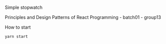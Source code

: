 Simple stopwatch

Principles and Design Patterns of React Programming - batch01 - group13

How to start

```
yarn start
```
